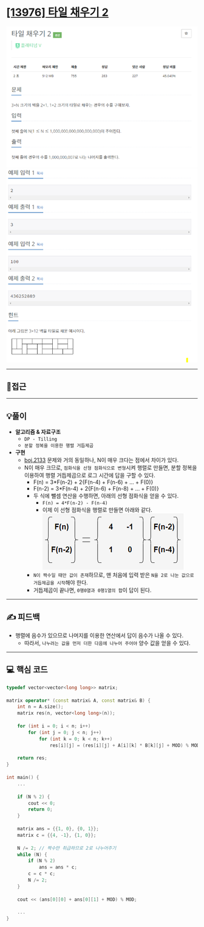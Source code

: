 # [[13976] 타일 채우기 2](https://www.acmicpc.net/problem/13976)

![](imgs/1.PNG)
![](imgs/2.PNG)
___
## 🤔접근
___
## 💡풀이
- <B>알고리즘 & 자료구조</B>
    - `DP - Tilling`
	- `분할 정복을 이용한 행렬 거듭제곱`
- <b>구현</b>
	- [boj.2133](https://github.com/seonpilKim/Algorithm/tree/master/Dynamic%20Programming/Tilling/boj/2133) 문제와 거의 동일하나, N이 매우 크다는 점에서 차이가 있다.
	- N이 매우 크므로, `점화식을 선형 점화식으로 변형`시켜 행렬로 만들면, 분할 정복을 이용하여 행렬 거듭제곱으로 로그 시간에 답을 구할 수 있다.
		- F(n) = 3*F(n-2) + 2{F(n-4) + F(n-6) + ... + F(0)}
		- F(n-2) = 3*F(n-4) + 2{F(n-6) + F(n-8) + ... + F(0)}
		- 두 식에 뺄셈 연산을 수행하면, 아래의 선형 점화식을 얻을 수 있다.
			- `F(n) = 4*F(n-2) - F(n-4)`
			- 이제 이 선형 점화식을 행렬로 만들면 아래와 같다.<br>
				![](imgs/3.PNG)
		- `N이 짝수일 때만 값이 존재`하므로, 맨 처음에 입력 받은 `N을 2로 나눈 값으로 거듭제곱을 시작`해야 한다.
		- 거듭제곱이 끝나면, `0행0열과 0행1열의 합`이 답이 된다.
___
## ✍ 피드백
- 행렬에 음수가 있으므로 나머지를 이용한 연산에서 답이 음수가 나올 수 있다.
	- 따라서, `나누려는 값을 먼저 더한 다음에 나누어 주어야` 양수 값을 얻을 수 있다.
___
## 💻 핵심 코드
```c++
typedef vector<vector<long long>> matrix;

matrix operator* (const matrix& A, const matrix& B) {
	int n = A.size();
	matrix res(n, vector<long long>(n));

	for (int i = 0; i < n; i++)
		for (int j = 0; j < n; j++)
			for (int k = 0; k < n; k++)
				res[i][j] = (res[i][j] + A[i][k] * B[k][j] + MOD) % MOD;

	return res;
}

int main() {
	...

	if (N % 2) {
		cout << 0;
		return 0;
	}

	matrix ans = {{1, 0}, {0, 1}};
	matrix c = {{4, -1}, {1, 0}};

	N /= 2; // 짝수만 취급하므로 2로 나누어주기
	while (N) {
		if (N % 2)
			ans = ans * c;
		c = c * c;
		N /= 2;
	}

	cout << (ans[0][0] + ans[0][1] + MOD) % MOD;

	...
}
```